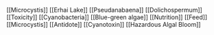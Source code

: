 [[Microcystis]]
[[Erhai Lake]]
[[Pseudanabaena]]
[[Dolichospermum]]
[[Toxicity]]
[[Cyanobacteria]]
[[Blue-green algae]]
[[Nutrition]]
[[Feed]]
[[Microcystis]]
[[Antidote]]
[[Cyanotoxin]]
[[Hazardous Algal Bloom]]
